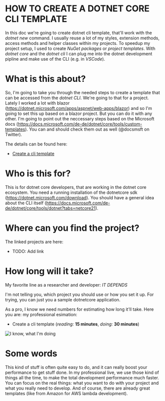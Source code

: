 # HOW TO CREATE A DOTNET CORE CLI TEMPLATE
In this doc we're going to create dotnet cli template, that'll work with the *dotnet new* command.
I usually reuse a lot of my styles, extension methods, access methods and helper classes within my projects.
To speedup my project setup, I used to create *NuGet packages* or *project templates*. 
With *dotnet core* and the *dotnet cli* I can plug me into the dotnet development pipline and make use of the CLI (e.g. in *VSCode*).

# What is this about?
So, I'm going to take you through the needed steps to create a template that can be accessed from the *dotnet CLI*.
We're going to that for a project. Lately I worked a lot with blazor (https://dotnet.microsoft.com/apps/aspnet/web-apps/blazor) and so I'm going to set this up based on a blazor project. But you can do it with any other. I'm going to point out the neccessary steps based on the Microsoft docs (https://docs.microsoft.com/de-de/dotnet/core/tools/custom-templates). You can and should check them out as well (@docsmsft on Twitter).

The details can be found here:
* [Create a cli template](CreateACLITemplate.md.md)

# Who is this for?
This is for dotnet core developers, that are working in the dotnet core ecosystem.
You need a running installation of the dotnetcore sdk (https://dotnet.microsoft.com/download).
You should have a general idea about the CLI itself (https://docs.microsoft.com/de-de/dotnet/core/tools/dotnet?tabs=netcore21).

# Where can you find the project?
The linked projects are here:
* TODO: Add link


# How long will it take?
My favorite line as a researcher and developer: *IT DEPENDS*

I'm not telling you, which project you should use or how you set it up. 
For trying, you can just you a sample dotnetcore application.

As a pro, I know we need numbers for estimating how long it'll take.
Here you are: my professional esimation:
* Create a cli template (*reading:* **15 minutes**, *doing:* **30 minutes**)

![I know, what I'm doing](https://66.media.tumblr.com/83cb7e0622630575a812ba3dc5731408/tumblr_ottbc6sLnD1rtels1o4_500.gifv)

# Some words
This kind of stuff is often quite easy to do, and it can really boost your performance to get stuff done. In my professional live, we use those kind of things all the time, to make the total development performance much faster. You can focus on the real things: what you want to do with your project and what you really need to develop. And of course, there are already great templates (like from Amazon for AWS lambda development).